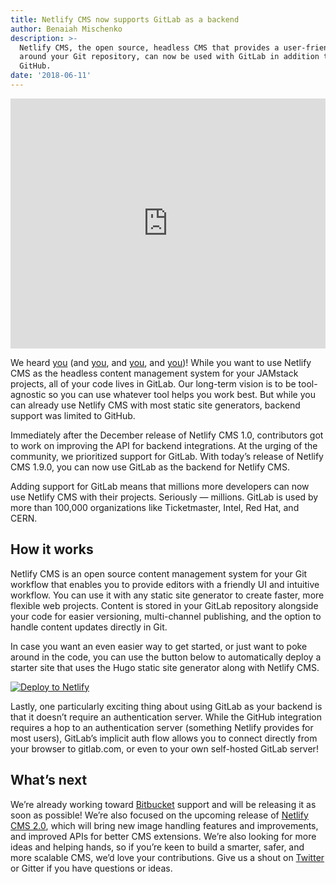 ```yaml
---
title: Netlify CMS now supports GitLab as a backend
author: Benaiah Mischenko
description: >-
  Netlify CMS, the open source, headless CMS that provides a user-friendly UI
  around your Git repository, can now be used with GitLab in addition to
  GitHub. 
date: '2018-06-11'
---
```

<iframe width="100%" height="400" src="https://www.youtube.com/embed/ZrM3U0z8Sks?autoplay=1&loop=1&playlist=ZrM3U0z8Sks&mute=1&controls=0&modestbranding=1&showinfo=0" frameborder="0" allow="autoplay; encrypted-media" allowfullscreen></iframe>

We heard [you](https://github.com/netlify/netlify-cms/pull/517#issuecomment-383283557) (and [you](https://github.com/netlify/netlify-cms/pull/517#issuecomment-355386542), and [you](https://github.com/netlify/netlify-cms/pull/517#issuecomment-343569725), and [you](https://github.com/netlify/netlify-cms/pull/517#issuecomment-333629637))! While you want to use Netlify CMS as the headless content management system for your JAMstack projects, all of your code lives in GitLab. Our long-term vision is to be tool-agnostic so you can use whatever tool helps you work best. But while you can already use Netlify CMS with most static site generators, backend support was limited to GitHub. 

Immediately after the December release of Netlify CMS 1.0, contributors got to work on improving the API for backend integrations. At the urging of the community, we prioritized support for GitLab. With today’s release of Netlify CMS 1.9.0, you can now use GitLab as the backend for Netlify CMS. 

Adding support for GitLab means that millions more developers can now use Netlify CMS with their projects. Seriously — millions. GitLab is used by more than 100,000 organizations like Ticketmaster, Intel, Red Hat, and CERN. 

## How it works

Netlify CMS is an open source content management system for your Git workflow that enables you to provide editors with a friendly UI and intuitive workflow. You can use it with any static site generator to create faster, more flexible web projects. Content is stored in your GitLab repository alongside your code for easier versioning, multi-channel publishing, and the option to handle content updates directly in Git.

In case you want an even easier way to get started, or just want to poke around in the code, you can use the button below to automatically deploy a starter site that uses the Hugo static site generator along with Netlify CMS. 

<a href="https://app.netlify.com/start/deploy?repository=https://gitlab.com/netlify-templates/one-click-hugo-cms&stack=cms" rel="nofollow noreferrer noopener" target="_blank"><img src="https://www.netlify.com/img/deploy/button.svg" alt="Deploy to Netlify"></a>

Lastly, one particularly exciting thing about using GitLab as your backend is that it doesn’t require an authentication server. While the GitHub integration requires a hop to an authentication server (something Netlify provides for most users), GitLab’s implicit auth flow allows you to connect directly from your browser to gitlab.com, or even to your own self-hosted GitLab server!

## What’s next

We’re already working toward [Bitbucket](https://github.com/netlify/netlify-cms/pull/525) support and will be releasing it as soon as possible! We’re also focused on the upcoming release of [Netlify CMS 2.0](https://github.com/netlify/netlify-cms/issues/1280), which will bring new image handling features and improvements, and improved APIs for better CMS extensions. We’re also looking for more ideas and helping hands, so if you’re keen to build a smarter, safer, and more scalable CMS, we’d love your contributions. Give us a shout on [Twitter](https://twitter.com/netlifycms) or Gitter if you have questions or ideas.
